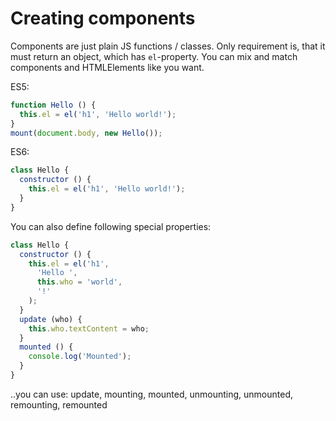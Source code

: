 # Creating components

Components are just plain JS functions / classes. Only requirement is, that it must return an object, which has `el`-property. You can mix and match components and HTMLElements like you want.

ES5:
```js
function Hello () {
  this.el = el('h1', 'Hello world!');
}
mount(document.body, new Hello());
```

ES6:
```js
class Hello {
  constructor () {
    this.el = el('h1', 'Hello world!');
  }
}
```

You can also define following special properties:
```js
class Hello {
  constructor () {
    this.el = el('h1',
      'Hello ',
      this.who = 'world',
      '!'
    );
  }
  update (who) {
    this.who.textContent = who;
  }
  mounted () {
    console.log('Mounted');
  }
}
```
..you can use: update, mounting, mounted, unmounting, unmounted, remounting, remounted

